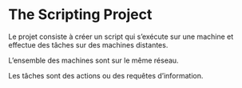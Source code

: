 # The Scripting Project

Le projet consiste à créer un script qui s’exécute sur une machine et effectue des tâches sur des machines distantes.

L’ensemble des machines sont sur le même réseau.

Les tâches sont des actions ou des requêtes d’information.


